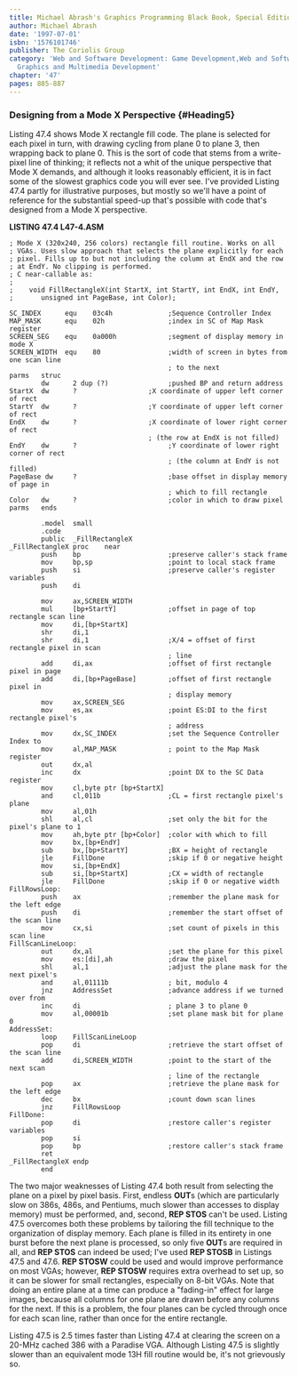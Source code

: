 ```yaml
---
title: Michael Abrash's Graphics Programming Black Book, Special Edition
author: Michael Abrash
date: '1997-07-01'
isbn: '1576101746'
publisher: The Coriolis Group
category: 'Web and Software Development: Game Development,Web and Software Development:
  Graphics and Multimedia Development'
chapter: '47'
pages: 885-887
---
```


### Designing from a Mode X Perspective {#Heading5}

Listing 47.4 shows Mode X rectangle fill code. The plane is selected for
each pixel in turn, with drawing cycling from plane 0 to plane 3, then
wrapping back to plane 0. This is the sort of code that stems from a
write-pixel line of thinking; it reflects not a whit of the unique
perspective that Mode X demands, and although it looks reasonably
efficient, it is in fact some of the slowest graphics code you will ever
see. I've provided Listing 47.4 partly for illustrative purposes, but
mostly so we'll have a point of reference for the substantial speed-up
that's possible with code that's designed from a Mode X perspective.

**LISTING 47.4 L47-4.ASM**

    ; Mode X (320x240, 256 colors) rectangle fill routine. Works on all
    ; VGAs. Uses slow approach that selects the plane explicitly for each
    ; pixel. Fills up to but not including the column at EndX and the row
    ; at EndY. No clipping is performed.
    ; C near-callable as:
    ;
    ;    void FillRectangleX(int StartX, int StartY, int EndX, int EndY,
    ;       unsigned int PageBase, int Color);

    SC_INDEX      equ    03c4h              ;Sequence Controller Index
    MAP_MASK      equ    02h                ;index in SC of Map Mask register
    SCREEN_SEG    equ    0a000h             ;segment of display memory in mode X
    SCREEN_WIDTH  equ    80                 ;width of screen in bytes from one scan line
                                            ; to the next
    parms   struc
            dw      2 dup (?)               ;pushed BP and return address
    StartX  dw      ?                  ;X coordinate of upper left corner of rect
    StartY  dw      ?                  ;Y coordinate of upper left corner of rect
    EndX    dw      ?                  ;X coordinate of lower right corner of rect
                                       ; (the row at EndX is not filled)
    EndY    dw      ?                       ;Y coordinate of lower right corner of rect
                                            ; (the column at EndY is not filled)
    PageBase dw     ?                       ;base offset in display memory of page in
                                            ; which to fill rectangle
    Color   dw      ?                       ;color in which to draw pixel
    parms   ends

            .model  small
            .code
            public  _FillRectangleX
    _FillRectangleX proc    near
            push    bp                      ;preserve caller's stack frame
            mov     bp,sp                   ;point to local stack frame
            push    si                      ;preserve caller's register variables
            push    di

            mov     ax,SCREEN_WIDTH
            mul     [bp+StartY]             ;offset in page of top rectangle scan line
            mov     di,[bp+StartX]
            shr     di,1
            shr     di,1                    ;X/4 = offset of first rectangle pixel in scan
                                            ; line
            add     di,ax                   ;offset of first rectangle pixel in page
            add     di,[bp+PageBase]        ;offset of first rectangle pixel in
                                            ; display memory
            mov     ax,SCREEN_SEG
            mov     es,ax                   ;point ES:DI to the first rectangle pixel's
                                            ; address
            mov     dx,SC_INDEX             ;set the Sequence Controller Index to
            mov     al,MAP_MASK             ; point to the Map Mask register
            out     dx,al
            inc     dx                      ;point DX to the SC Data register
            mov     cl,byte ptr [bp+StartX]
            and     cl,011b                 ;CL = first rectangle pixel's plane
            mov     al,01h
            shl     al,cl                   ;set only the bit for the pixel's plane to 1
            mov     ah,byte ptr [bp+Color]  ;color with which to fill
            mov     bx,[bp+EndY]
            sub     bx,[bp+StartY]          ;BX = height of rectangle
            jle     FillDone                ;skip if 0 or negative height
            mov     si,[bp+EndX]
            sub     si,[bp+StartX]          ;CX = width of rectangle
            jle     FillDone                ;skip if 0 or negative width
    FillRowsLoop:
            push    ax                      ;remember the plane mask for the left edge
            push    di                      ;remember the start offset of the scan line
            mov     cx,si                   ;set count of pixels in this scan line
    FillScanLineLoop:
            out     dx,al                   ;set the plane for this pixel
            mov     es:[di],ah              ;draw the pixel
            shl     al,1                    ;adjust the plane mask for the next pixel's
            and     al,01111b               ; bit, modulo 4
            jnz     AddressSet              ;advance address if we turned over from
            inc     di                      ; plane 3 to plane 0
            mov     al,00001b               ;set plane mask bit for plane 0
    AddressSet:
            loop    FillScanLineLoop
            pop     di                      ;retrieve the start offset of the scan line
            add     di,SCREEN_WIDTH         ;point to the start of the next scan
                                            ; line of the rectangle
            pop     ax                      ;retrieve the plane mask for the left edge
            dec     bx                      ;count down scan lines
            jnz     FillRowsLoop
    FillDone:
            pop     di                      ;restore caller's register variables
            pop     si
            pop     bp                      ;restore caller's stack frame
            ret
    _FillRectangleX endp
            end

The two major weaknesses of Listing 47.4 both result from selecting the
plane on a pixel by pixel basis. First, endless **OUT**s (which are
particularly slow on 386s, 486s, and Pentiums, much slower than accesses
to display memory) must be performed, and, second, **REP STOS** can't be
used. Listing 47.5 overcomes both these problems by tailoring the fill
technique to the organization of display memory. Each plane is filled in
its entirety in one burst before the next plane is processed, so only
five **OUT**s are required in all, and **REP STOS** can indeed be used;
I've used **REP STOSB** in Listings 47.5 and 47.6. **REP STOSW** could
be used and would improve performance on most VGAs; however, **REP
STOSW** requires extra overhead to set up, so it can be slower for small
rectangles, especially on 8-bit VGAs. Note that doing an entire plane at
a time can produce a "fading-in" effect for large images, because all
columns for one plane are drawn before any columns for the next. If this
is a problem, the four planes can be cycled through once for each scan
line, rather than once for the entire rectangle.

Listing 47.5 is 2.5 times faster than Listing 47.4 at clearing the
screen on a 20-MHz cached 386 with a Paradise VGA. Although Listing 47.5
is slightly slower than an equivalent mode 13H fill routine would be,
it's not grievously so.
